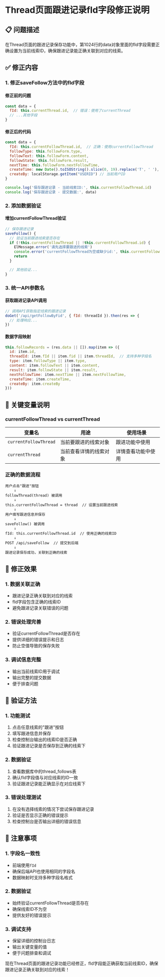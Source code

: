 # Thread页面跟进记录fId字段修正说明

## 📋 问题描述

在Thread页面的跟进记录保存功能中，第1024行的data对象里面的fId字段需要正确设置为当前线索ID，确保跟进记录能正确关联到对应的线索。

## ✅ 修正内容

### 1. **修正saveFollow方法中的fId字段**

#### 修正前的问题
```javascript
const data = {
  fId: this.currentThread.id,  // 错误：使用了currentThread
  // ...其他字段
}
```

#### 修正后的代码
```javascript
const data = {
  fId: this.currentFollowThread.id,  // 正确：使用currentFollowThread
  followType: this.followForm.type,
  followText: this.followForm.content,
  followState: this.followForm.result,
  nextTime: this.followForm.nextFollowTime,
  createTime: new Date().toISOString().slice(0, 19).replace('T', ' '),
  createBy: localStorage.getItem("USERID") // 当前用户ID
}

console.log('保存跟进记录 - 当前线索ID:', this.currentFollowThread.id)
console.log('保存跟进记录 - 提交数据:', data)
```

### 2. **添加数据验证**

#### 增加currentFollowThread验证
```javascript
// 保存跟进记录
saveFollow() {
  // 验证当前跟进线索是否存在
  if (!this.currentFollowThread || !this.currentFollowThread.id) {
    ElMessage.error('请先选择要跟进的线索')
    console.error('currentFollowThread为空或缺少id:', this.currentFollowThread)
    return
  }

  // 其他验证...
}
```

### 3. **统一API参数名**

#### 获取跟进记录API调用
```javascript
// 调用API获取指定线索的跟进记录
doGet('/api/getFollowByFid', { fId: threadId }).then(res => {
  // 处理响应...
})
```

#### 数据字段映射
```javascript
this.followRecords = (res.data || []).map(item => ({
  id: item.id,
  threadId: item.fId || item.fid || item.threadId,  // 支持多种字段名
  type: item.followType || item.type,
  content: item.followText || item.content,
  result: item.followState || item.result,
  nextFollowTime: item.nextTime || item.nextFollowTime,
  createTime: item.createTime,
  createBy: item.createBy
}))
```

## 🔧 关键变量说明

### currentFollowThread vs currentThread

| 变量名 | 用途 | 使用场景 |
|--------|------|----------|
| `currentFollowThread` | 当前要跟进的线索对象 | 跟进功能中使用 |
| `currentThread` | 当前查看详情的线索对象 | 详情查看功能中使用 |

### 正确的数据流程

```
用户点击"跟进"按钮
    ↓
followThread(thread) 被调用
    ↓
this.currentFollowThread = thread  // 设置当前跟进线索
    ↓
用户填写跟进信息并保存
    ↓
saveFollow() 被调用
    ↓
fId: this.currentFollowThread.id  // 使用正确的线索ID
    ↓
POST /api/saveFollow  // 提交到后端
    ↓
跟进记录保存成功，关联到正确的线索
```

## 🎯 修正效果

### 1. **数据关联正确**
- 跟进记录正确关联到对应的线索
- fId字段包含正确的线索ID
- 避免跟进记录关联错误的问题

### 2. **错误处理完善**
- 验证currentFollowThread是否存在
- 提供详细的错误提示和日志
- 防止空值导致的保存失败

### 3. **调试信息完整**
- 输出当前线索ID用于调试
- 输出完整的提交数据
- 便于排查问题

## 🚀 验证方法

### 1. **功能测试**
1. 点击任意线索的"跟进"按钮
2. 填写跟进信息并保存
3. 检查控制台输出的线索ID是否正确
4. 验证跟进记录是否保存到正确的线索下

### 2. **数据验证**
1. 查看数据库中的thread_follows表
2. 确认fId字段值与对应线索的ID一致
3. 验证跟进记录能正确显示在对应线索下

### 3. **错误处理测试**
1. 在没有选择线索的情况下尝试保存跟进记录
2. 验证是否显示正确的错误提示
3. 检查控制台是否输出详细的错误信息

## 📝 注意事项

### 1. **字段名一致性**
- 前端使用`fId`
- 确保后端API也使用相同的字段名
- 数据映射时支持多种字段名格式

### 2. **数据验证**
- 始终验证currentFollowThread是否存在
- 确保线索ID不为空
- 提供友好的错误提示

### 3. **调试支持**
- 保留详细的控制台日志
- 输出关键变量的值
- 便于问题排查和调试

现在Thread页面的跟进记录功能已经修正，fId字段能正确获取当前线索ID，确保跟进记录正确关联到对应的线索！
